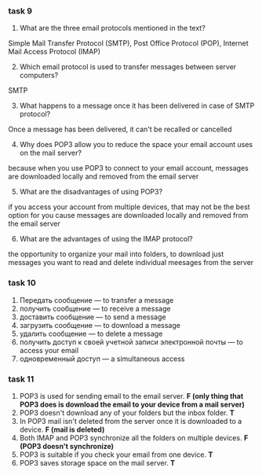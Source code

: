 
### task 9

1. What are the three email protocols mentioned in the text?

Simple Mail Transfer Protocol (SMTP), Post Office Protocol (POP), Internet Mail Access Protocol (IMAP)

2. Which email protocol is used to transfer messages between server
computers?

SMTP

3. What happens to a message once it has been delivered in case of
SMTP protocol? 

Once a message has been delivered, it can't be recalled or cancelled


4. Why does POP3 allow you to reduce the space your email account
uses on the mail server? 

because when you use POP3 to connect to your email account, messages are
downloaded locally and removed from the email server

5. What are the disadvantages of using POP3?

if you access your account from multiple devices, that may not be the
best option for you cause messages are downloaded locally and removed from the email server

6. What are the advantages of using the IMAP protocol? 

the opportunity to organize your mail into folders, to download just messages you want to read and delete individual meesages from the server


### task 10 

1. Передать сообщение — to transfer a message 
2. получить сообщение — to receive a message
3. доставить сообщение — to send a message
4. загрузить сообщение — to download a message
5. удалить сообщение — to delete a message
6. получить доступ к своей учетной записи электронной почты — to access your email 
7. одновременный доступ — a simultaneous access

### task 11

1. POP3 is used for sending email to the email server. **F (only thing that POP3 does is download the email to your device from a mail server)**
2. POP3 doesn't download any of your folders but the inbox folder. **T**
3. In POP3 mail isn't deleted from the server once it is downloaded to a
device. **F (mail is deleted)**
4. Both IMAP and POP3 synchronize all the folders on multiple
devices. **F (POP3 doesn't synchronize)**
5. POP3 is suitable if you check your email from one device. **T**
6. POP3 saves storage space on the mail server. **T**

